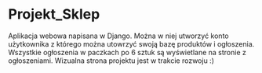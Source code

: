 # Projekt_Sklep

Aplikacja webowa napisana w Django.
Można w niej utworzyć konto użytkownika z którego można utowrzyć swoją bazę produktów i ogłoszenia. 
Wszystkie ogłoszenia w paczkach po 6 sztuk są wyświetlane na stronie z ogłoszeniami.
Wizualna strona projektu jest w trakcie rozwoju :)

